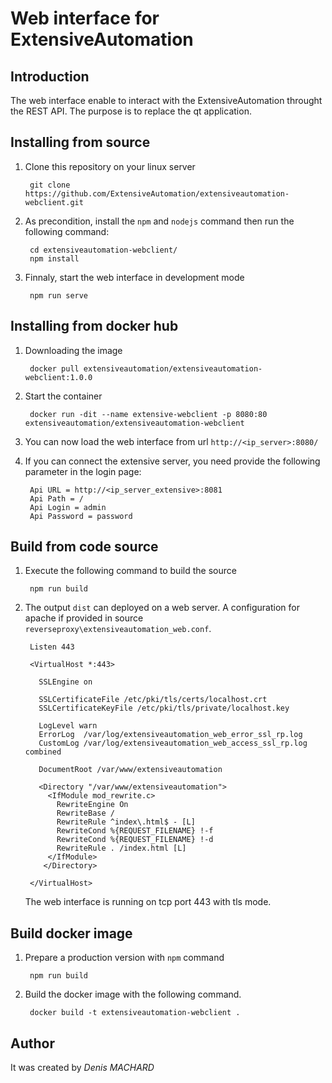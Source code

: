 Web interface for ExtensiveAutomation
=====================================

Introduction
------------

The web interface enable to interact with the ExtensiveAutomation throught the REST API.
The purpose is to replace the qt application.

Installing from source
----------------------

1. Clone this repository on your linux server

        git clone https://github.com/ExtensiveAutomation/extensiveautomation-webclient.git

2. As precondition, install the `npm` and `nodejs` command then run the following command:

        cd extensiveautomation-webclient/
        npm install 
        

3. Finnaly, start the web interface in development mode

        npm run serve
        
Installing from docker hub
-------------------------

1. Downloading the image

        docker pull extensiveautomation/extensiveautomation-webclient:1.0.0

2. Start the container

        docker run -dit --name extensive-webclient -p 8080:80 extensiveautomation/extensiveautomation-webclient

3. You can now load the web interface from url `http://<ip_server>:8080/`

4. If you can connect the extensive server, you need provide the following parameter in the login page:

        Api URL = http://<ip_server_extensive>:8081
        Api Path = /
        Api Login = admin
        Api Password = password
        
Build from code source
----------------

1. Execute the following command to build the source

        npm run build
        
2. The output `dist` can deployed on a web server. A configuration for apache if provided in source  `reverseproxy\extensiveautomation_web.conf`.

        Listen 443
        
        <VirtualHost *:443>

          SSLEngine on

          SSLCertificateFile /etc/pki/tls/certs/localhost.crt
          SSLCertificateKeyFile /etc/pki/tls/private/localhost.key

          LogLevel warn
          ErrorLog  /var/log/extensiveautomation_web_error_ssl_rp.log
          CustomLog /var/log/extensiveautomation_web_access_ssl_rp.log combined

          DocumentRoot /var/www/extensiveautomation
          
          <Directory "/var/www/extensiveautomation">
            <IfModule mod_rewrite.c>
              RewriteEngine On
              RewriteBase /
              RewriteRule ^index\.html$ - [L]
              RewriteCond %{REQUEST_FILENAME} !-f
              RewriteCond %{REQUEST_FILENAME} !-d
              RewriteRule . /index.html [L]
            </IfModule>
           </Directory>

        </VirtualHost>

    The web interface is running on tcp port 443 with tls mode.

    
Build docker image
--------------------------

1. Prepare a production version with `npm` command

        npm run build
      
2. Build the docker image with the following command.

        docker build -t extensiveautomation-webclient .
   
   
Author
-------

It was created by *Denis MACHARD*
 